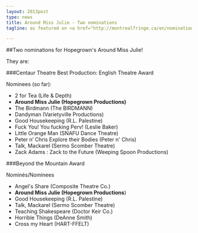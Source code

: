 ```yaml
---
layout: 2013post
type: news
title: Around Miss Julie - Two nominations
tagline: as featured on <a href="http://montrealfringe.ca/en/nominations-pour-les-prix-frankies-2013-frankies-awards-nominations-2013">Festival St-Ambroise Fringe News</a>

---
```

##Two nominations for Hopegrown's Around Miss Julie! 

They are:

###Centaur Theatre Best Production: English Theatre Award

Nominees (so far):

* 2 for Tea (Life & Depth)
* **Around Miss Julie (Hopegrown Productions)**
* The Birdmann (The BIRDMANN)
* Dandyman (Varietyville Productions)
* Good Housekeeping (R.L. Palestine)
* Fuck You! You fucking Perv! (Leslie Baker)
* Little Orange Man (SNAFU Dance Theatre)
* Peter n’ Chris Explore their Bodies (Peter n' Chris)
* Talk, Mackarel (Sermo Scomber Theatre)
* Zack Adams : Zack to the Future (Weeping Spoon Productions)


###Beyond the Mountain Award

Nominés/Nominees

* Angel's Share (Composite Theatre Co.)
* **Around Miss Julie (Hopegrown Productions**)
* Good Housekeeping (R.L. Palestine)
* Talk, Mackarel (Sermo Scomber Theatre)
* Teaching Shakespeare (Doctor Keir Co.)
* Horrible Things (DeAnne Smith)
* Cross my Heart (HART-FFELT)
